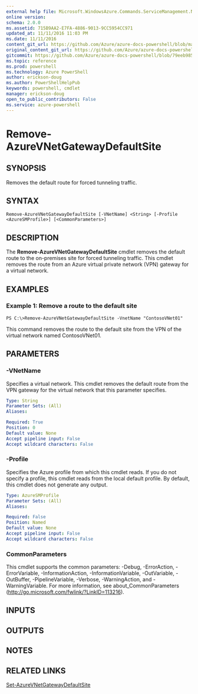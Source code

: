 ```yaml
---
external help file: Microsoft.WindowsAzure.Commands.ServiceManagement.Network.dll-Help.xml
online version: 
schema: 2.0.0
ms.assetid: 715B9AA2-E7FA-4886-9013-9CC5954CC971
updated_at: 11/11/2016 11:03 PM
ms.date: 11/11/2016
content_git_url: https://github.com/Azure/azure-docs-powershell/blob/master/azureps-cmdlets-docs/ServiceManagement/Azure.Networking/v3.0.0/Remove-AzureVNetGatewayDefaultSite.md
original_content_git_url: https://github.com/Azure/azure-docs-powershell/blob/master/azureps-cmdlets-docs/ServiceManagement/Azure.Networking/v3.0.0/Remove-AzureVNetGatewayDefaultSite.md
gitcommit: https://github.com/Azure/azure-docs-powershell/blob/79eeb985ea480979357fb4695832a0c3d29a48bf/azureps-cmdlets-docs/ServiceManagement/Azure.Networking/v3.0.0/Remove-AzureVNetGatewayDefaultSite.md
ms.topic: reference
ms.prod: powershell
ms.technology: Azure PowerShell
author: erickson-doug
ms.author: PowerShellHelpPub
keywords: powershell, cmdlet
manager: erickson-doug
open_to_public_contributors: False
ms.service: azure-powershell
---
```


# Remove-AzureVNetGatewayDefaultSite

## SYNOPSIS
Removes the default route for forced tunneling traffic.

## SYNTAX

```
Remove-AzureVNetGatewayDefaultSite [-VNetName] <String> [-Profile <AzureSMProfile>] [<CommonParameters>]
```

## DESCRIPTION
The **Remove-AzureVNetGatewayDefaultSite** cmdlet removes the default route to the on-premises site for forced tunneling traffic.
This cmdlet removes the route from an Azure virtual private network (VPN) gateway for a virtual network.

## EXAMPLES

### Example 1: Remove a route to the default site
```
PS C:\>Remove-AzureVNetGatewayDefaultSite -VnetName "ContosoVNet01"
```

This command removes the route to the default site from the VPN of the virtual network named ContosoVNet01.

## PARAMETERS

### -VNetName
Specifies a virtual network.
This cmdlet removes the default route from the VPN gateway for the virtual network that this parameter specifies.

```yaml
Type: String
Parameter Sets: (All)
Aliases:

Required: True
Position: 0
Default value: None
Accept pipeline input: False
Accept wildcard characters: False
```

### -Profile
Specifies the Azure profile from which this cmdlet reads.
If you do not specify a profile, this cmdlet reads from the local default profile.
By default, this cmdlet does not generate any output.

```yaml
Type: AzureSMProfile
Parameter Sets: (All)
Aliases:

Required: False
Position: Named
Default value: None
Accept pipeline input: False
Accept wildcard characters: False
```

### CommonParameters
This cmdlet supports the common parameters: -Debug, -ErrorAction, -ErrorVariable, -InformationAction, -InformationVariable, -OutVariable, -OutBuffer, -PipelineVariable, -Verbose, -WarningAction, and -WarningVariable. For more information, see about_CommonParameters (http://go.microsoft.com/fwlink/?LinkID=113216).

## INPUTS

## OUTPUTS

## NOTES

## RELATED LINKS

[Set-AzureVNetGatewayDefaultSite](xref:ServiceManagement/Azure.Networking/v3.0.0/Set-AzureVNetGatewayDefaultSite.md)
